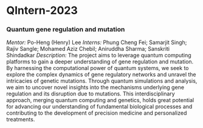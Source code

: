 # QIntern-2023

### Quantum gene regulation and mutation
*Mentor:* Po-Heng (Henry) Lee
*Interns:* Phung Cheng Fei; Samarjit Singh; Rajiv Sangle; Mohamed Aziz Chebil; Aniruddha Sharma; Sanskriti Shindadkar
*Description:* The project aims to leverage quantum computing platforms to gain a deeper understanding of gene regulation and mutation. By harnessing the computational power of quantum systems, we seek to explore the complex dynamics of gene regulatory networks and unravel the intricacies of genetic mutations. Through quantum simulations and analysis, we aim to uncover novel insights into the mechanisms underlying gene regulation and its disruption due to mutations. This interdisciplinary approach, merging quantum computing and genetics, holds great potential for advancing our understanding of fundamental biological processes and contributing to the development of precision medicine and personalized treatments.
